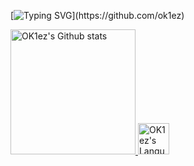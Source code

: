 [![Typing SVG](https://readme-typing-svg.herokuapp.com?font=Fira+Code&weight=700&pause=1000&color=ED3F84&width=435&lines=Hey%2C+I'm+OK1ez!)](https://github.com/ok1ez)

<div align="left"> 
<a href="https://github.com/anuraghazra/github-readme-stats#gh-dark-mode-only">
<img height=200 src="https://github-readme-stats-git-masterrstaa-rickstaa.vercel.app/api?username=ok1ez&show_icons=true&count_private=true&include_all_commits=true&include_orgs=true&exclude_repo=github-readme-stats&theme=radical" alt="OK1ez's Github stats" />
</a>
<a href="https://github.com/anuraghazra/github-readme-stats#gh-dark-mode-only">
<img height=50 src="https://github-readme-stats-git-masterrstaa-rickstaa.vercel.app/api/top-langs/?username=ok1ez&layout=compact&langs_count=10&include_orgs=true&theme=radical" alt="OK1ez's Language stats" />
</a>
</div>










